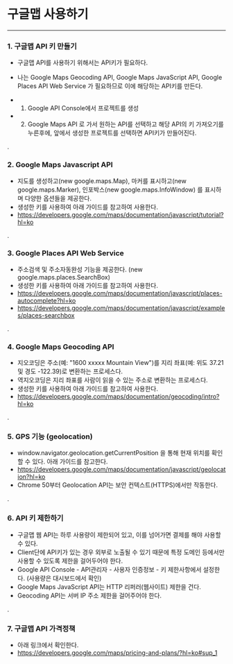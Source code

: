 # 구글맵 사용하기

***

### 1. 구글맵 API 키 만들기

 - 구글맵 API를 사용하기 위해서는 API키가 필요하다.
 - 나는 Google Maps Geocoding API, Google Maps JavaScript API, Google Places API Web Service 가 필요하므로 이에 해당하는 API키를 만든다.
 
 - 1) Google API Console에서 프로젝트를 생성
 - 2) Google Maps API 로 가서 원하는 API를 선택하고 해당 API의 키 가져오기를 누른후에, 앞에서 생성한 프로젝트를 선택하면 API키가 만들어진다. 

.

### 2. Google Maps Javascript API

 - 지도를 생성하고(new google.maps.Map), 마커를 표시하고(new google.maps.Marker), 인포박스(new google.maps.InfoWindow) 를 표시하며 다양한 옵션들을 제공한다.
 - 생성한 키를 사용하여 아래 가이드를 참고하여 사용한다.
 - <https://developers.google.com/maps/documentation/javascript/tutorial?hl=ko>
 
.

### 3. Google Places API Web Service

 - 주소검색 및 주소자동완성 기능을 제공한다. (new google.maps.places.SearchBox)
 - 생성한 키를 사용하여 아래 가이드를 참고하여 사용한다.
 - <https://developers.google.com/maps/documentation/javascript/places-autocomplete?hl=ko>
 - <https://developers.google.com/maps/documentation/javascript/examples/places-searchbox>

.

### 4. Google Maps Geocoding API

 - 지오코딩은 주소(예: "1600 xxxxx Mountain View")를 지리 좌표(예: 위도 37.21 및 경도 -122.39)로 변환하는 프로세스다.
 - 역지오코딩은 지리 좌표를 사람이 읽을 수 있는 주소로 변환하는 프로세스다.
 - 생성한 키를 사용하여 아래 가이드를 참고하여 사용한다.
 - <https://developers.google.com/maps/documentation/geocoding/intro?hl=ko>
 
.

### 5. GPS 기능 (geolocation)

 - window.navigator.geolocation.getCurrentPosition 을 통해 현재 위치를 확인 할 수 있다. 아래 가이드를 참고한다.
 - <https://developers.google.com/maps/documentation/javascript/geolocation?hl=ko>
 - Chrome 50부터 Geolocation API는 보안 컨텍스트(HTTPS)에서만 작동한다.

.

### 6. API 키 제한하기

 - 구글맵 웹 API는 하루 사용량이 제한되어 있고, 이를 넘어가면 결제를 해야 사용할 수 있다.
 - Client단에 API키가 있는 경우 외부로 노출될 수 있기 때문에 특정 도메인 등에서만 사용할 수 있도록 제한을 걸어두어야 한다.
 - Google API Console - API관리자 - 사용자 인증정보 - 키 제한사항에서 설정한다. (사용량은 대시보드에서 확인)
 - Google Maps JavaScript API는 HTTP 리퍼러(웹사이트) 제한을 건다. 
 - Geocoding API는 서버 IP 주소 제한을 걸어주어야 한다.
   
.

### 7. 구글맵 API 가격정책

 - 아래 링크에서 확인한다.
 - <https://developers.google.com/maps/pricing-and-plans/?hl=ko#sup_1>